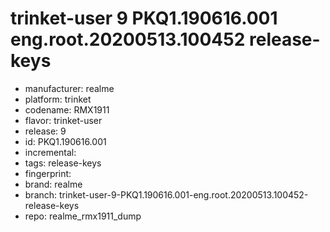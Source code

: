 # trinket-user 9 PKQ1.190616.001 eng.root.20200513.100452 release-keys
- manufacturer: realme
- platform: trinket
- codename: RMX1911
- flavor: trinket-user
- release: 9
- id: PKQ1.190616.001
- incremental: 
- tags: release-keys
- fingerprint: 
- brand: realme
- branch: trinket-user-9-PKQ1.190616.001-eng.root.20200513.100452-release-keys
- repo: realme_rmx1911_dump
